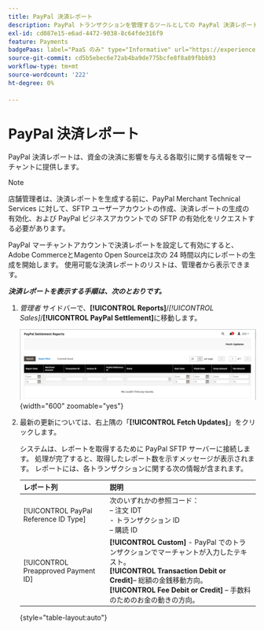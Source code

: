 ```yaml
---
title: PayPal 決済レポート
description: PayPal トランザクションを管理するツールとしての PayPal 決済レポートについて説明します。
exl-id: cd087e15-e6ad-4472-9038-8c64fde316f9
feature: Payments
badgePaas: label="PaaS のみ" type="Informative" url="https://experienceleague.adobe.com/ja/docs/commerce/user-guides/product-solutions" tooltip="Adobe Commerce on Cloud プロジェクト（Adobeが管理する PaaS インフラストラクチャ）およびオンプレミスプロジェクトにのみ適用されます。"
source-git-commit: cd5b5ebec6e72ab4ba9de775bcfe8f8a89fbbb93
workflow-type: tm+mt
source-wordcount: '222'
ht-degree: 0%

---
```


# PayPal 決済レポート

PayPal 決済レポートは、資金の決済に影響を与える各取引に関する情報をマーチャントに提供します。

>[!NOTE]
>
>店舗管理者は、決済レポートを生成する前に、PayPal Merchant Technical Services に対して、SFTP ユーザーアカウントの作成、決済レポートの生成の有効化、および PayPal ビジネスアカウントでの SFTP の有効化をリクエストする必要があります。

PayPal マーチャントアカウントで決済レポートを設定して有効にすると、Adobe CommerceとMagento Open Sourceは次の 24 時間以内にレポートの生成を開始します。 使用可能な決済レポートのリストは、管理者から表示できます。

**_決済レポートを表示する手順は、次のとおりです。_**

1. _管理者_ サイドバーで、**[!UICONTROL Reports]**/_[!UICONTROL Sales]_/**[!UICONTROL PayPal Settlement]**&#x200B;に移動します。

   ![PayPal 決済レポート ](../getting-started/assets/reports-sales-paypal-settlement.png){width="600" zoomable="yes"}

1. 最新の更新については、右上隅の「**[!UICONTROL Fetch Updates]**」をクリックします。

   システムは、レポートを取得するために PayPal SFTP サーバーに接続します。 処理が完了すると、取得したレポート数を示すメッセージが表示されます。 レポートには、各トランザクションに関する次の情報が含まれます。

   | レポート列 | 説明 |
   | ------------ | ----------- |
   | [!UICONTROL PayPal Reference ID Type] | 次のいずれかの参照コード：<br/> – 注文 IDT<br/>- トランザクション ID<br/> – 購読 ID |
   | [!UICONTROL Preapproved Payment ID] | **[!UICONTROL Custom]** - PayPal でのトランザクションでマーチャントが入力したテキスト。<br/>**[!UICONTROL Transaction Debit or Credit]**– 総額の金銭移動方向。<br/>**[!UICONTROL Fee Debit or Credit]** – 手数料のためのお金の動きの方向。 |

   {style="table-layout:auto"}
